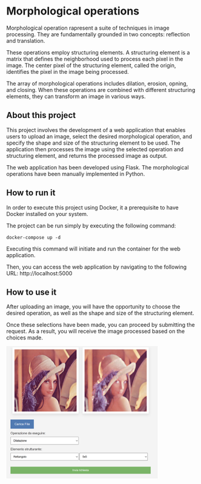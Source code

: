 # Morphological operations

Morphological operation rapresent a suite of techniques in image processing. They are fundamentally grounded in two concepts: reflection and translation. 

These operations employ structuring elements. A structuring element is a matrix that defines the neighborhood used to process each pixel in the image. The center pixel of the structuring element, called the origin, identifies the pixel in the image being processed.

The array of morphological operations includes dilation, erosion, opning, and closing. When these operations are combined with different structuring elements, they can transform an image in various ways.

## About this project

This project involves the development of a web application that enables users to upload an image, select the desired morphological operation, and specify the shape and size of the structuring element to be used. The application then processes the image using the selected operation and structuring element, and returns the processed image as output.

The web application has been developed using Flask. The morphological operations have been manually implemented in Python. 

## How to run it

In order to execute this project using Docker, it a prerequisite to have Docker installed on your system.

The project can be run simply by executing the following command:

```
docker-compose up -d
```
Executing this command will initiate and run the container for the web application.

Then, you can access the web application by navigating to the following URL: http://localhost:5000

## How to use it

After uploading an image, you will have the opportunity to choose the desired operation, as well as the shape and size of the structuring element.

Once these selections have been made, you can proceed by submitting the request. As a result, you will receive the image processed based on the choices made.

<img src="Images/Example.png" alt="example" width="400"/>
